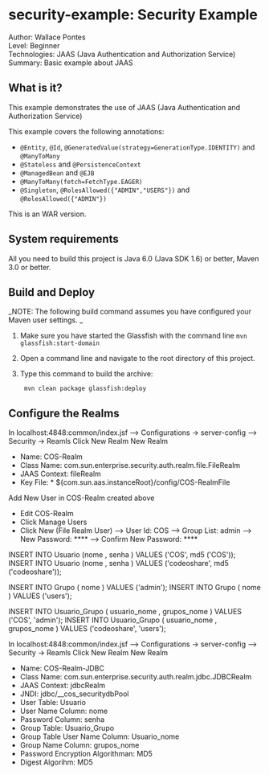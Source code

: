 security-example: Security Example
===============================
Author: Wallace Pontes   
Level: Beginner   
Technologies: JAAS (Java Authentication and Authorization Service)
Summary: Basic example about JAAS

What is it?
-----------

This example demonstrates the use of JAAS (Java Authentication and Authorization Service)


This example covers the following annotations:  

* `@Entity`, `@Id`, `@GeneratedValue(strategy=GenerationType.IDENTITY)` and `@ManyToMany`  
* `@Stateless` and `@PersistenceContext`  
* `@ManagedBean` and `@EJB`  
* `@ManyToMany(fetch=FetchType.EAGER)`  
* `@Singleton`, `@RolesAllowed({"ADMIN","USERS"})` and `@RolesAllowed({"ADMIN"})`

This is an WAR version.  


System requirements
-------------------

All you need to build this project is Java 6.0 (Java SDK 1.6) or better, Maven 3.0 or better.  

Build and Deploy 
-------------------------

_NOTE: The following build command assumes you have configured your Maven user settings. _

1. Make sure you have started the Glassfish with the command line `mvn glassfish:start-domain`
2. Open a command line and navigate to the root directory of this project.
3. Type this command to build the archive:

        mvn clean package glassfish:deploy

Configure the Realms
-------------------
In localhost:4848:common/index.jsf
    --> Configurations -> server-config
        --> Security -> Reamls
Click New Realm	
New Realm
 - Name: COS-Realm
 - Class Name: com.sun.enterprise.security.auth.realm.file.FileRealm
 - JAAS Context: fileRealm
 - Key File: * ${com.sun.aas.instanceRoot}/config/COS-RealmFile

Add New User in COS-Realm created above
 - Edit COS-Realm
 - Click Manage Users 
 - Click New (File Realm User)
 --> User Id: COS
 --> Group List: admin
 --> New Password: ****
 --> Confirm New Password: ****

INSERT INTO Usuario (nome , senha ) VALUES ('COS', md5 ('COS'));
INSERT INTO Usuario (nome , senha ) VALUES ('codeoshare', md5 ('codeoshare'));

INSERT INTO Grupo ( nome ) VALUES ('admin');
INSERT INTO Grupo ( nome ) VALUES ('users');

INSERT INTO Usuario_Grupo ( usuario_nome , grupos_nome ) VALUES ('COS', 'admin');
INSERT INTO Usuario_Grupo ( usuario_nome , grupos_nome ) VALUES ('codeoshare', 'users');

In localhost:4848:common/index.jsf
    --> Configurations -> server-config
        --> Security -> Reamls
Click New Realm	
New Realm
 - Name: COS-Realm-JDBC
 - Class Name: com.sun.enterprise.security.auth.realm.jdbc.JDBCRealm
 - JAAS Context: jdbcRealm
 - JNDI: jdbc/__cos_securitydbPool
 - User Table: Usuario
 - User Name Column: nome
 - Password Column: senha
 - Group Table: Usuario_Grupo
 - Group Table User Name Column: Usuario_nome
 - Group Name Column: grupos_nome
 - Password Encryption Algorithman: MD5
 - Digest Algorihm: MD5


